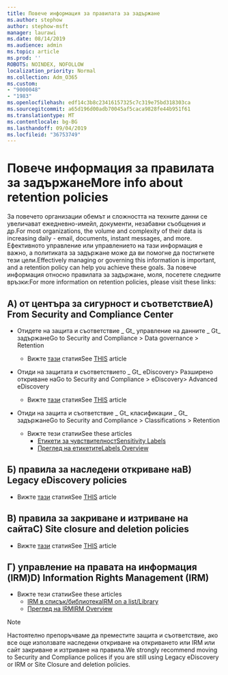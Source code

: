 ```yaml
---
title: Повече информация за правилата за задържане
ms.author: stephow
author: stephow-msft
manager: laurawi
ms.date: 08/14/2019
ms.audience: admin
ms.topic: article
ms.prod: ''
ROBOTS: NOINDEX, NOFOLLOW
localization_priority: Normal
ms.collection: Adm_O365
ms.custom:
- "9000048"
- "1983"
ms.openlocfilehash: edf14c3b8c23416157325c7c319e75bd318303ca
ms.sourcegitcommit: a65d196d00adb70045af5caca9828fe44b951f61
ms.translationtype: MT
ms.contentlocale: bg-BG
ms.lasthandoff: 09/04/2019
ms.locfileid: "36753749"
---
```

# <a name="more-info-about-retention-policies"></a><span data-ttu-id="a4938-102">Повече информация за правилата за задържане</span><span class="sxs-lookup"><span data-stu-id="a4938-102">More info about retention policies</span></span>

<span data-ttu-id="a4938-103">За повечето организации обемът и сложността на техните данни се увеличават ежедневно-имейл, документи, незабавни съобщения и др.</span><span class="sxs-lookup"><span data-stu-id="a4938-103">For most organizations, the volume and complexity of their data is increasing daily - email, documents, instant messages, and more.</span></span> <span data-ttu-id="a4938-104">Ефективното управление или управлението на тази информация е важно, а политиката за задържане може да ви помогне да постигнете тези цели.</span><span class="sxs-lookup"><span data-stu-id="a4938-104">Effectively managing or governing this information is important, and a retention policy can help you achieve these goals.</span></span> <span data-ttu-id="a4938-105">За повече информация относно правилата за задържане, моля, посетете следните връзки:</span><span class="sxs-lookup"><span data-stu-id="a4938-105">For more information on retention policies, please visit these links:</span></span>

## <a name="a-from-security-and-compliance-center"></a><span data-ttu-id="a4938-106">А) от центъра за сигурност и съответствие</span><span class="sxs-lookup"><span data-stu-id="a4938-106">A) From Security and Compliance Center</span></span>

- <span data-ttu-id="a4938-107">Отидете на защита и съответствие _ Gt_ управление на данните _ Gt_ задържане</span><span class="sxs-lookup"><span data-stu-id="a4938-107">Go to Security and Compliance > Data governance > Retention</span></span>
  - <span data-ttu-id="a4938-108">Вижте [тази](https://docs.microsoft.com/office365/securitycompliance/retention-policies) статия</span><span class="sxs-lookup"><span data-stu-id="a4938-108">See [THIS](https://docs.microsoft.com/office365/securitycompliance/retention-policies) article</span></span>

- <span data-ttu-id="a4938-109">Отиди на защитата и съответствието _ Gt_ eDiscovery> Разширено откриване на</span><span class="sxs-lookup"><span data-stu-id="a4938-109">Go to Security and Compliance > eDiscovery> Advanced eDiscovery</span></span> 
  - <span data-ttu-id="a4938-110">Вижте [тази](https://docs.microsoft.com/office365/securitycompliance/ediscovery-cases) статия</span><span class="sxs-lookup"><span data-stu-id="a4938-110">See [THIS](https://docs.microsoft.com/office365/securitycompliance/ediscovery-cases) article</span></span>

- <span data-ttu-id="a4938-111">Отиди на защита и съответствие _ Gt_ класификации _ Gt_ задържане</span><span class="sxs-lookup"><span data-stu-id="a4938-111">Go to Security and Compliance > Classifications > Retention</span></span>
  - <span data-ttu-id="a4938-112">Вижте тези статии</span><span class="sxs-lookup"><span data-stu-id="a4938-112">See these articles</span></span>
    - [<span data-ttu-id="a4938-113">Етикети за чувствителност</span><span class="sxs-lookup"><span data-stu-id="a4938-113">Sensitivity Labels</span></span>](https://docs.microsoft.com/office365/securitycompliance/sensitivity-labels)
    - [<span data-ttu-id="a4938-114">Преглед на етикетите</span><span class="sxs-lookup"><span data-stu-id="a4938-114">Labels Overview</span></span>](https://docs.microsoft.com/office365/securitycompliance/labels)

## <a name="b-legacy-ediscovery-policies"></a><span data-ttu-id="a4938-115">Б) правила за наследени откриване на</span><span class="sxs-lookup"><span data-stu-id="a4938-115">B) Legacy eDiscovery policies</span></span>

- <span data-ttu-id="a4938-116">Вижте [тази](https://support.office.com/article/Set-up-an-eDiscovery-Center-in-SharePoint-Online-A18F8975-AA7F-43B4-A7D6-001D14744D8E) статия</span><span class="sxs-lookup"><span data-stu-id="a4938-116">See [THIS](https://support.office.com/article/Set-up-an-eDiscovery-Center-in-SharePoint-Online-A18F8975-AA7F-43B4-A7D6-001D14744D8E) article</span></span>

## <a name="c-site-closure-and-deletion-policies"></a><span data-ttu-id="a4938-117">В) правила за закриване и изтриване на сайта</span><span class="sxs-lookup"><span data-stu-id="a4938-117">C) Site closure and deletion policies</span></span>

- <span data-ttu-id="a4938-118">Вижте [тази](https://support.office.com/article/Use-policies-for-site-closure-and-deletion-A8280D82-27FD-48C5-9ADF-8A5431208BA5) статия</span><span class="sxs-lookup"><span data-stu-id="a4938-118">See [THIS](https://support.office.com/article/Use-policies-for-site-closure-and-deletion-A8280D82-27FD-48C5-9ADF-8A5431208BA5) article</span></span>  

## <a name="d-information-rights-management-irm"></a><span data-ttu-id="a4938-119">Г) управление на правата на информация (IRM)</span><span class="sxs-lookup"><span data-stu-id="a4938-119">D) Information Rights Management (IRM)</span></span>

- <span data-ttu-id="a4938-120">Вижте тези статии</span><span class="sxs-lookup"><span data-stu-id="a4938-120">See these articles</span></span>
  - [<span data-ttu-id="a4938-121">IRM в списък/библиотека</span><span class="sxs-lookup"><span data-stu-id="a4938-121">IRM on a list/Library</span></span>](https://support.office.com/article/apply-information-rights-management-to-a-list-or-library-3bdb5c4e-94fc-4741-b02f-4e7cc3c54aa1)
  - [<span data-ttu-id="a4938-122">Преглед на IRM</span><span class="sxs-lookup"><span data-stu-id="a4938-122">IRM Overview</span></span>](https://support.office.com/article/create-and-apply-information-management-policies-eb501fe9-2ef6-4150-945a-65a6451ee9e9)

> [!Note]
> <span data-ttu-id="a4938-123">Настоятелно препоръчваме да преместите защита и съответствие, ако все още използвате наследени откриване на откриването или IRM или сайт закриване и изтриване на правила.</span><span class="sxs-lookup"><span data-stu-id="a4938-123">We strongly recommend moving to Security and Compliance polices if you are still using Legacy eDiscovery or IRM or Site Closure and deletion policies.</span></span>
